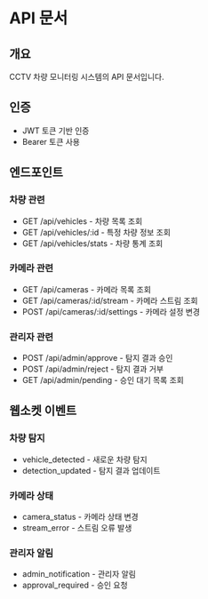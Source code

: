 # API 문서

## 개요
CCTV 차량 모니터링 시스템의 API 문서입니다.

## 인증
- JWT 토큰 기반 인증
- Bearer 토큰 사용

## 엔드포인트

### 차량 관련
- GET /api/vehicles - 차량 목록 조회
- GET /api/vehicles/:id - 특정 차량 정보 조회
- GET /api/vehicles/stats - 차량 통계 조회

### 카메라 관련
- GET /api/cameras - 카메라 목록 조회
- GET /api/cameras/:id/stream - 카메라 스트림 조회
- POST /api/cameras/:id/settings - 카메라 설정 변경

### 관리자 관련
- POST /api/admin/approve - 탐지 결과 승인
- POST /api/admin/reject - 탐지 결과 거부
- GET /api/admin/pending - 승인 대기 목록 조회

## 웹소켓 이벤트

### 차량 탐지
- vehicle_detected - 새로운 차량 탐지
- detection_updated - 탐지 결과 업데이트

### 카메라 상태
- camera_status - 카메라 상태 변경
- stream_error - 스트림 오류 발생

### 관리자 알림
- admin_notification - 관리자 알림
- approval_required - 승인 요청
